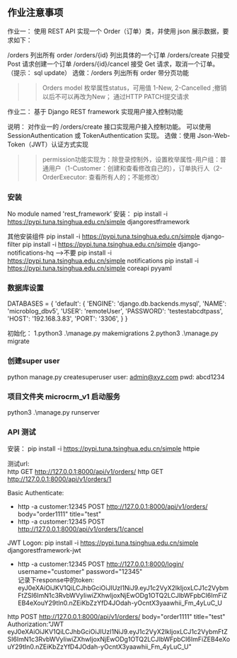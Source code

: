 ## 作业注意事项
作业一：
使用 REST API 实现一个 Order（订单）类，并使用 json 展示数据，要求如下：

/orders 列出所有 order
/orders/{id} 列出具体的一个订单
/orders/create 只接受 Post 请求创建一个订单
/orders/{id}/cancel 接受 Get 请求，取消一个订单。 （提示： sql update）
选做：/orders 列出所有 order 带分页功能

>> Orders model 枚举属性status，可用值 1-New, 2-Cancelled ;撤销以后不可以再改为New； 通过HTTP PATCH提交请求

作业二：
基于 Django REST framework 实现用户接入控制功能

说明：
对作业一的 /orders/create 接口实现用户接入控制功能。
可以使用 SessionAuthentication 或 TokenAuthentication 实现。
选做：使用 Json-Web-Token（JWT）认证方式实现

>> permission功能实现为：除登录控制外，设置枚举属性-用户组：普通用户（1-Customer：创建和查看修改自己的），订单执行人（2-OrderExecutor: 查看所有人的；不能修改）

### 安装
No module named 'rest_framework’
安装：  pip install -i https://pypi.tuna.tsinghua.edu.cn/simple djangorestframework

其他安装组件
pip install -i https://pypi.tuna.tsinghua.edu.cn/simple  django-filter
pip install -i https://pypi.tuna.tsinghua.edu.cn/simple  django-notifications-hq
-->不要 pip install -i https://pypi.tuna.tsinghua.edu.cn/simple  notifications
pip install -i https://pypi.tuna.tsinghua.edu.cn/simple  coreapi pyyaml

### 数据库设置
DATABASES = {
    'default': {
        'ENGINE': 'django.db.backends.mysql',
        'NAME': 'microblog_dbv5',
        'USER': 'remoteUser',
        'PASSWORD': 'testestabcdtpass',
        'HOST': '192.168.3.83', 
        'PORT': '3306',
    }
}

初始化： 
1.python3 .\manage.py makemigrations
2.python3 .\manage.py migrate

### 创建super user
python manage.py createsuperuser
user: admin@xyz.com
pwd: abcd1234

### 项目文件夹 microcrm_v1 启动服务
python3 .\manage.py runserver

### API 测试
安装： pip install -i https://pypi.tuna.tsinghua.edu.cn/simple  httpie   

测试url:   
http GET http://127.0.0.1:8000/api/v1/orders/
http GET http://127.0.0.1:8000/api/v1/orders/1

Basic Authenticate:
- http -a customer:12345 POST http://127.0.0.1:8000/api/v1/orders/ body="order1111" title="test" 
- http -a customer:12345 POST http://127.0.0.1:8000/api/v1/orders/1/cancel

JWT Logon:
pip install -i https://pypi.tuna.tsinghua.edu.cn/simple djangorestframework-jwt

- http -a customer:12345 POST http://127.0.0.1:8000/login/ username="customer" password="12345"   
记录下response中的token: eyJ0eXAiOiJKV1QiLCJhbGciOiJIUzI1NiJ9.eyJ1c2VyX2lkIjoxLCJ1c2VybmFtZSI6ImN1c3RvbWVyIiwiZXhwIjoxNjEwODg1OTQ2LCJlbWFpbCI6ImFiZEB4eXouY29tIn0.nZEiKbZzYfD4JOdah-yOcntX3yaawhii_Fm_4yLuC_U

http  POST http://127.0.0.1:8000/api/v1/orders/ body="order1111" title="test" Authorization:"JWT eyJ0eXAiOiJKV1QiLCJhbGciOiJIUzI1NiJ9.eyJ1c2VyX2lkIjoxLCJ1c2VybmFtZSI6ImN1c3RvbWVyIiwiZXhwIjoxNjEwODg1OTQ2LCJlbWFpbCI6ImFiZEB4eXouY29tIn0.nZEiKbZzYfD4JOdah-yOcntX3yaawhii_Fm_4yLuC_U"
